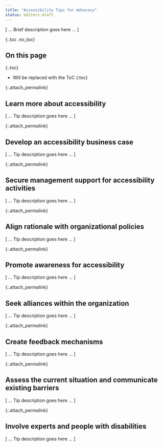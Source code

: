 ```yaml
---
title: "Accessibility Tips for Advocacy"
status: editors-draft
---
```


[ ... Brief description goes here ... ]

{:.toc .no_toc}
## On this page

{:.toc}
* Will be replaced with the ToC
{:toc}

{:.attach_permalink}
## Learn more about accessibility

[ ... Tip description goes here ... ]

{:.attach_permalink}
## Develop an accessibility business case

[ ... Tip description goes here ... ]

{:.attach_permalink}
## Secure management support for accessibility activities

[ ... Tip description goes here ... ]

{:.attach_permalink}
## Align rationale with organizational policies

[ ... Tip description goes here ... ]

{:.attach_permalink}
## Promote awareness for accessibility

[ ... Tip description goes here ... ]

{:.attach_permalink}
## Seek alliances within the organization

[ ... Tip description goes here ... ]

{:.attach_permalink}
## Create feedback mechanisms

[ ... Tip description goes here ... ]

{:.attach_permalink}
## Assess the current situation and communicate existing barriers

[ ... Tip description goes here ... ]

{:.attach_permalink}
## Involve experts and people with disabilities

[ ... Tip description goes here ... ]